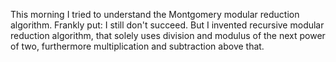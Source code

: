 This morning I tried to understand the Montgomery modular reduction algorithm. Frankly put: I still don't succeed. But I invented recursive modular reduction algorithm, that solely uses division and modulus of the next power of two, furthermore multiplication and subtraction above that.
